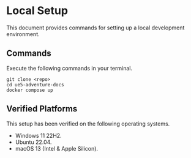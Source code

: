 # Local Setup

This document provides commands for setting up a local development environment.

## Commands

Execute the following commands in your terminal.

```
git clone <repo>
cd ue5-adventure-docs
docker compose up
```

## Verified Platforms

This setup has been verified on the following operating systems.

- Windows 11 22H2.
- Ubuntu 22.04.
- macOS 13 (Intel & Apple Silicon).
